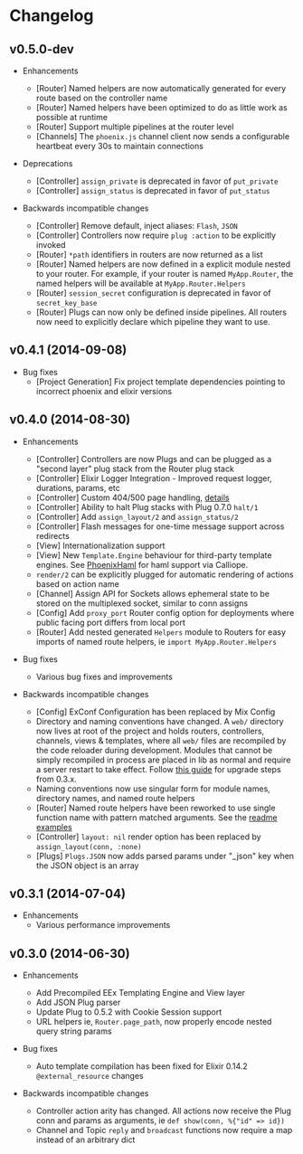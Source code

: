 # Changelog

## v0.5.0-dev

* Enhancements
  * [Router] Named helpers are now automatically generated for every route based on the controller name
  * [Router] Named helpers have been optimized to do as little work as possible at runtime
  * [Router] Support multiple pipelines at the router level
  * [Channels] The `phoenix.js` channel client now sends a configurable heartbeat every 30s to maintain connections

* Deprecations
  * [Controller] `assign_private` is deprecated in favor of `put_private`
  * [Controller] `assign_status` is deprecated in favor of `put_status`

* Backwards incompatible changes
  * [Controller] Remove default, inject aliases: `Flash`, `JSON`
  * [Controller] Controllers now require `plug :action` to be explicitly invoked
  * [Router] `*path` identifiers in routers are now returned as a list
  * [Router] Named helpers are now defined in a explicit module nested to your router. For example, if your router is named `MyApp.Router`, the named helpers will be available at `MyApp.Router.Helpers`
  * [Router] `session_secret` configuration is deprecated in favor of `secret_key_base`
  * [Router] Plugs can now only be defined inside pipelines. All routers now need to explicitly declare which pipeline they want to use.


## v0.4.1 (2014-09-08)

* Bug fixes
  * [Project Generation] Fix project template dependencies pointing to incorrect phoenix and elixir versions


## v0.4.0 (2014-08-30)

* Enhancements
  * [Controller] Controllers are now Plugs and can be plugged as a "second layer" plug stack from the Router plug stack
  * [Controller] Elixir Logger Integration - Improved request logger, durations, params, etc
  * [Controller] Custom 404/500 page handling, [details](https://github.com/phoenixframework/phoenix/blob/0b6bdffab45fc46bc1455860f2d3971d0224eeb5/README.md#custom-not-found-and-error-pages)
  * [Controller] Ability to halt Plug stacks with Plug 0.7.0 `halt/1`
  * [Controller] Add `assign_layout/2` and `assign_status/2`
  * [Controller] Flash messages for one-time message support across redirects
  * [View] Internationalization support
  * [View] New `Template.Engine` behaviour for third-party template engines. See [PhoenixHaml](https://github.com/chrismccord/phoenix_haml) for haml support via Calliope.
  * `render/2` can be explicitly plugged for automatic rendering of actions based on action name
  * [Channel] Assign API for Sockets allows ephemeral state to be stored on the multiplexed socket, similar to conn assigns
  * [Config] Add `proxy_port` Router config option for deployments where public facing port differs from local port
  * [Router] Add nested generated `Helpers` module to Routers for easy imports of named route helpers, ie `import MyApp.Router.Helpers`


* Bug fixes
  * Various bug fixes and improvements

* Backwards incompatible changes
  * [Config] ExConf Configuration has been replaced by Mix Config
  * Directory and naming conventions have changed. A `web/` directory now lives at root of the project and holds routers, controllers, channels, views & templates, where all `web/` files are recompiled by the code reloader during development. Modules that cannot be simply recompiled in process are placed in lib as normal and require a server restart to take effect. Follow [this guide](https://gist.github.com/dgoldie/2fdc90fe09ecdddb78f4) for upgrade steps from 0.3.x.
  * Naming conventions now use singular form for module names, directory names, and named route helpers
  * [Router] Named route helpers have been reworked to use single function name with pattern matched arguments. See the [readme  examples](https://github.com/phoenixframework/phoenix/blob/0b6bdffab45fc46bc1455860f2d3971d0224eeb5/README.md#resources)
  * [Controller] `layout: nil` render option has been replaced by `assign_layout(conn, :none)`
  * [Plugs] `Plugs.JSON` now adds parsed params under "_json" key when the JSON object is an array


## v0.3.1 (2014-07-04)
* Enhancements
  * Various performance improvements

## v0.3.0 (2014-06-30)

* Enhancements
  * Add Precompiled EEx Templating Engine and View layer
  * Add JSON Plug parser
  * Update Plug to 0.5.2 with Cookie Session support
  * URL helpers ie, `Router.page_path`, now properly encode nested query string params

* Bug fixes
  * Auto template compilation has been fixed for Elixir 0.14.2 `@external_resource` changes

* Backwards incompatible changes
  * Controller action arity has changed. All actions now receive the Plug conn and params as arguments, ie `def show(conn, %{"id" => id})`
  * Channel and Topic `reply` and `broadcast` functions now require a map instead of an arbitrary dict

